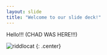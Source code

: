 ```yaml
---
layout: slide
title: "Welcome to our slide deck!"
---
```


Hello!!! (CHAD WAS HERE!!!)

![riddlocat](https://octodex.github.com/images/riddlocat.png)
{: .center}
